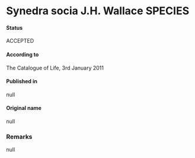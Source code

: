 Synedra socia J.H. Wallace SPECIES
=======

#### Status
ACCEPTED

#### According to
The Catalogue of Life, 3rd January 2011

#### Published in
null

#### Original name
null

### Remarks
null
